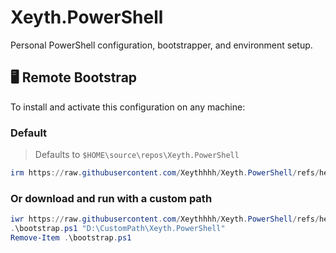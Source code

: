 # Xeyth.PowerShell

Personal PowerShell configuration, bootstrapper, and environment setup.

## 🖥️ Remote Bootstrap

To install and activate this configuration on any machine:

### Default

> Defaults to `$HOME\source\repos\Xeyth.PowerShell`

```powershell
irm https://raw.githubusercontent.com/Xeythhhh/Xeyth.PowerShell/refs/heads/master/src/bootstrap.ps1 | iex
```

### Or download and run with a custom path

```powershell
iwr https://raw.githubusercontent.com/Xeythhhh/Xeyth.PowerShell/refs/heads/master/src/bootstrap.ps1 -OutFile bootstrap.ps1
.\bootstrap.ps1 "D:\CustomPath\Xeyth.PowerShell"
Remove-Item .\bootstrap.ps1
```

